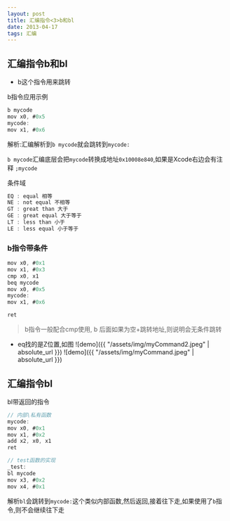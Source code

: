 ```yaml
---
layout: post
title: 汇编指令<3>b和bl
date: 2013-04-17
tags: 汇编
---
```

## 汇编指令b和bl
- b这个指令用来跳转

b指令应用示例
```swift
b mycode
mov x0, #0x5
mycode:
mov x1, #0x6
```

解析:汇编解析到`b mycode`就会跳转到`mycode:`

`b mycode`汇编底层会把`mycode`转换成地址`0x10008e840`,如果是Xcode右边会有注释 `;mycode`


条件域
```swift
EQ : equal 相等
NE : not equal 不相等
GT : great than 大于
GE : great equal 大于等于
LT : less than 小于
LE : less equal 小于等于
```

### b指令带条件

```swift
mov x0, #0x1
mov x1, #0x3
cmp x0, x1
beq mycode
mov x0, #0x5
mycode:
mov x1, #0x6

ret
```



>b指令一般配合cmp使用,
b 后面如果为空+跳转地址,则说明会无条件跳转

- eq找的是Z位置,如图
![demo]({{ "/assets/img/myCommand2.jpeg" | absolute_url }})
![demo]({{ "/assets/img/myCommand.jpeg" | absolute_url }})



## 汇编指令bl

bl带返回的指令
```swift
// 内部\私有函数
mycode:
mov x0, #0x1
mov x1, #0x2
add x2, x0, x1
ret

// test函数的实现
_test:
bl mycode
mov x3, #0x2
mov x4, #0x1
```

解析`bl`会跳转到`mycode:`这个类似内部函数,然后返回,接着往下走,如果使用了`b`指令,则不会继续往下走

